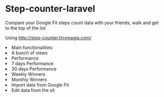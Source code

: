 # Step-counter-laravel

Compare your Google Fit steps count data with your friends, walk and get to the top of the list

Using http://step-counter.tinymagiq.com/

  <li>Main functionalities:</li>
      <li> A bunch of views</li>
      <li> Performance</li>
      <li> 7 days Performance</li>
      <li> 30 days Performance</li>
      <li> Weekly Winners</li>
      <li> Monthly Winners</li>
  
  <li>Import data from Google Fit</li>
  <li>Edit data from the sit</li>
